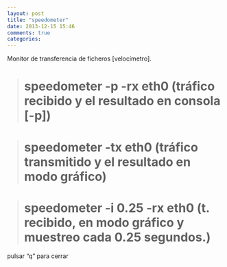 ```yaml
---
layout: post
title: "speedometer"
date: 2013-12-15 15:46
comments: true
categories: 
---
```

Monitor de transferencia de ficheros [velocímetro].

># speedometer -p -rx eth0  (tráfico recibido y el resultado en consola [-p])

># speedometer -tx eth0  (tráfico transmitido y el resultado en modo gráfico)

># speedometer -i 0.25 -rx eth0 (t. recibido, en modo gráfico y muestreo cada 0.25 segundos.)

pulsar “q” para cerrar

